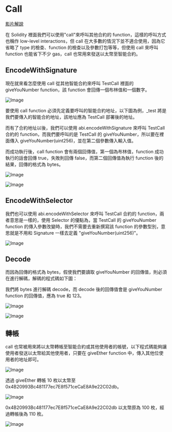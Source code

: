 # Call

[影片解說](https://www.youtube.com/watch?v=DY4gq92fbRI)

在 Solidity 裡面我們可以使用"call"來呼叫其他合約的 function，這樣的呼叫方式也稱作 low-level interactions，但 call 在大多數的情況下並不適合使用，因為它省略了 type 的檢查、function 的檢查以及參數打包等等，但使用 call 來呼叫 function 也能省下不少 gas，call 也常用來發送以太幣至智能合約。

## EncodeWithSignature

現在就來看怎麼使用 call 從其他智能合約來呼叫 TestCall 裡面的 giveYouNumber function，該 function 會回傳一個布林值和一個數字。

![Image](https://i.imgur.com/XubFR1g.png)

要使用 call function 必須先定義要呼叫的智能合約地址，以下圖為例，\_test 將是我們要傳入的智能合約地址，該地址應為 TestCall 部署後的地址。

而有了合約地址以後，我們可以使用 abi.encodeWithSignature 來呼叫 TestCall 合約的 function，而我們要呼叫的是 TestCall 的 giveYouNumber，所以要在裡面傳入 giveYouNumber(uint256)，並在第二個參數傳入輸入值。

而成功執行後，call function 會有兩個回傳值，第一個為布林值，function 成功執行的話會回傳 true，失敗則回傳 false，而第二個回傳值為執行 function 後的結果，回傳的格式為 bytes。

![Image](https://i.imgur.com/yAV90df.png)

![Image](https://i.imgur.com/magr0dX.png)

## EncodeWithSelector

我們也可以使用 abi.encodeWithSelector 來呼叫 TestCall 合約的 function，兩者意思是一樣的，使用 Selector 的優點為，當 TestCall 的 giveYouNumber function 的傳入參數改變時，我們不需要去重新撰寫該 function 的參數型別，意思就是不用和 Signature 一樣去定義 "giveYouNumber(uint256)"。

![Image](https://i.imgur.com/MDI1shj.png)

## Decode

而因為回傳的格式為 bytes，假使我們要讀取 giveYouNumber 的回傳值，則必須在進行解碼，解碼的程式碼如下圖：

我們將 bytes 進行解碼 decode，而 decode 後的回傳值會是 giveYouNumber function 的回傳值，應為 true 和 123。

![Image](https://i.imgur.com/VmcHhld.png)

![Image](https://i.imgur.com/pbIgoSZ.png)

## 轉帳

call 也常被用來將以太幣轉帳至智能合約或其他使用者的帳號，以下程式碼能夠讓使用者發送以太幣給其他使用者，只要在 giveEther function 中，傳入其他位使用者的地址即可。

![Image](https://i.imgur.com/uWRBGrt.png)

透過 giveEther 轉帳 10 枚以太幣至 0x4B20993Bc481177ec7E8f571ceCaE8A9e22C02db。

![Image](https://i.imgur.com/Nxyx8sf.png)

0x4B20993Bc481177ec7E8f571ceCaE8A9e22C02db 以太幣原為 100 枚，經過轉帳後為 110 枚。

![Image](https://i.imgur.com/j6nZvCK.png)
